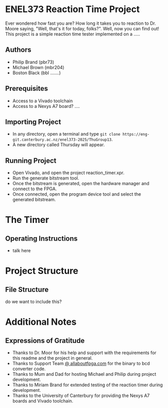<!-- # Reaction Timer

### TODO:
- tidy comments
    - please no generic comments
- no magic numbers
- write useful readme (excuse me this todo list is very useful)
- check repo for binaries (bad bad binaries)
- header comments in files consistent and kind of nicely written
- consistent. formatting. in. files. enough said.
- remove useless signals
    - just make the code nice in general -->

# ENEL373 Reaction Time Project

Ever wondered how fast you are? How long it takes you to reaction to Dr. Moore saying, "Well, that's it for today, folks?". Well, now you can find out! This project is a simple reaction time tester implemented on a .....

## Authors

- Philip Brand (pbr73)
- Michael Brown (mbr204)
- Boston Black (bbl .......)

## Prerequisites

- Access to a Vivado toolchain
- Access to a Nexys A7 board? ....

## Importing Project

- In any directory, open a terminal and type `git clone https://eng-git.canterbury.ac.nz/enel373-2025/ThuGroup13`.
- A new directory called Thursday will appear.

## Running Project

- Open Vivado, and open the project reaction_timer.xpr.
- Run the generate bitstream tool.
- Once the bitstream is generated, open the hardware manager and connect to the FPGA.
- Once connected, open the program device tool and select the generated bitstream.

# The Timer

## Operating Instructions

- talk here

# Project Structure

## File Structure

do we want to include this?

# Additional Notes

## Expressions of Gratitude

- Thanks to Dr. Moor for his help and support with the requirements for this readme and the project in general.
- Thanks to Support Team [@ allaboutfpga.com](https://allaboutfpga.com/vhdl-code-for-binary-to-bcd-converter/) for the binary to bcd converter code.
- Thanks to Mum and Dad for hosting Michael and Philip during project development.
- Thanks to Miriam Brand for extended testing of the reaction timer during development.
- Thanks to the University of Canterbury for providing the Nexys A7 boards and Vivado toolchain.
